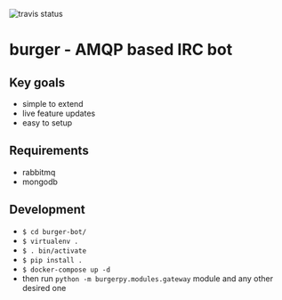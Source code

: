 ![travis status](https://travis-ci.org/kubov/burger-bot.svg)
# burger - AMQP based IRC bot

## Key goals

* simple to extend
* live feature updates
* easy to setup

## Requirements

* rabbitmq
* mongodb

## Development

* `$ cd burger-bot/`
* `$ virtualenv .`
* `$ . bin/activate`
* `$ pip install .`
* `$ docker-compose up -d`
* then run `python -m burgerpy.modules.gateway` module and any other desired one
